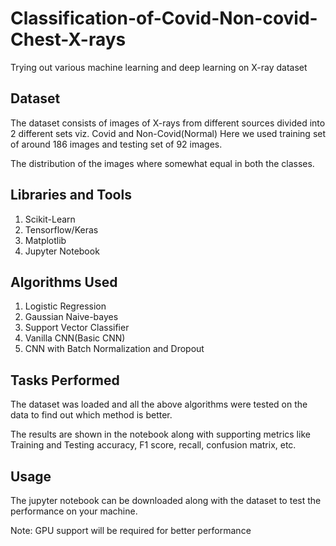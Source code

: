# Classification-of-Covid-Non-covid-Chest-X-rays
Trying out various machine learning and deep learning on X-ray dataset

## Dataset
The dataset consists of images of X-rays from different sources divided into 2 different sets viz. Covid and Non-Covid(Normal)
Here we used training set of around 186 images and testing set of 92 images.

The distribution of the images where somewhat equal in both the classes.


## Libraries and Tools
1. Scikit-Learn
2. Tensorflow/Keras
3. Matplotlib
4. Jupyter Notebook

## Algorithms Used
1. Logistic Regression
2. Gaussian Naive-bayes
3. Support Vector Classifier
4. Vanilla CNN(Basic CNN)
5. CNN with Batch Normalization and Dropout

## Tasks Performed
The dataset was loaded and all the above algorithms were tested on the data to find out which method is better.

The results are shown in the notebook along with supporting metrics like Training and Testing accuracy, F1 score, recall, confusion matrix, etc.

## Usage
The jupyter notebook can be downloaded along with the dataset to test the performance on your machine.

Note: GPU support will be required for better performance

